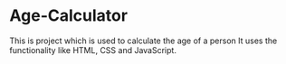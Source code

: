 # Age-Calculator

This is project which is used to calculate the age of a person 
It uses the functionality like HTML, CSS and JavaScript.
